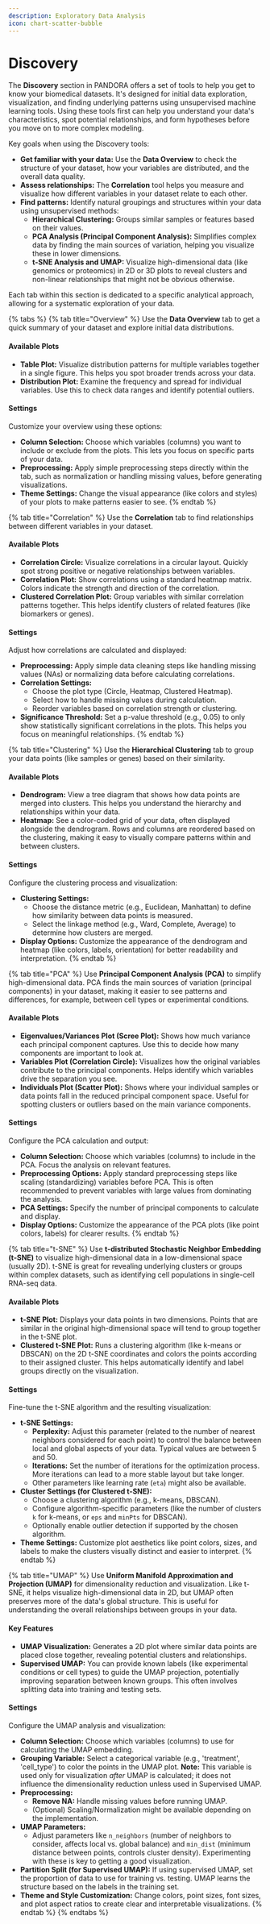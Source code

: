 ```yaml
---
description: Exploratory Data Analysis
icon: chart-scatter-bubble
---
```


# Discovery

The **Discovery** section in PANDORA offers a set of tools to help you get to know your biomedical datasets. It's designed for initial data exploration, visualization, and finding underlying patterns using unsupervised machine learning tools. Using these tools first can help you understand your data's characteristics, spot potential relationships, and form hypotheses before you move on to more complex modeling.

Key goals when using the Discovery tools:

* **Get familiar with your data:** Use the **Data Overview** to check the structure of your dataset, how your variables are distributed, and the overall data quality.
* **Assess relationships:** The **Correlation** tool helps you measure and visualize how different variables in your dataset relate to each other.
* **Find patterns:** Identify natural groupings and structures within your data using unsupervised methods:
  * **Hierarchical Clustering:** Groups similar samples or features based on their values.
  * **PCA Analysis (Principal Component Analysis):** Simplifies complex data by finding the main sources of variation, helping you visualize these in lower dimensions.
  * **t-SNE Analysis and UMAP:** Visualize high-dimensional data (like genomics or proteomics) in 2D or 3D plots to reveal clusters and non-linear relationships that might not be obvious otherwise.

Each tab within this section is dedicated to a specific analytical approach, allowing for a systematic exploration of your data.

{% tabs %}
{% tab title="Overview" %}
Use the **Data Overview** tab to get a quick summary of your dataset and explore initial data distributions.

#### Available Plots

* **Table Plot:** Visualize distribution patterns for multiple variables together in a single figure. This helps you spot broader trends across your data.
* **Distribution Plot:** Examine the frequency and spread for individual variables. Use this to check data ranges and identify potential outliers.

#### Settings

Customize your overview using these options:

* **Column Selection:** Choose which variables (columns) you want to include or exclude from the plots. This lets you focus on specific parts of your data.
* **Preprocessing:** Apply simple preprocessing steps directly within the tab, such as normalization or handling missing values, before generating visualizations.
* **Theme Settings:** Change the visual appearance (like colors and styles) of your plots to make patterns easier to see.
{% endtab %}

{% tab title="Correlation" %}
Use the **Correlation** tab to find relationships between different variables in your dataset.

#### Available Plots

* **Correlation Circle:** Visualize correlations in a circular layout. Quickly spot strong positive or negative relationships between variables.
* **Correlation Plot:** Show correlations using a standard heatmap matrix. Colors indicate the strength and direction of the correlation.
* **Clustered Correlation Plot:** Group variables with similar correlation patterns together. This helps identify clusters of related features (like biomarkers or genes).

#### Settings

Adjust how correlations are calculated and displayed:

* **Preprocessing:** Apply simple data cleaning steps like handling missing values (NAs) or normalizing data before calculating correlations.
* **Correlation Settings:**
  * Choose the plot type (Circle, Heatmap, Clustered Heatmap).
  * Select how to handle missing values during calculation.
  * Reorder variables based on correlation strength or clustering.
* **Significance Threshold:** Set a p-value threshold (e.g., 0.05) to only show statistically significant correlations in the plots. This helps you focus on meaningful relationships.
{% endtab %}

{% tab title="Clustering" %}
Use the **Hierarchical Clustering** tab to group your data points (like samples or genes) based on their similarity.

#### Available Plots

* **Dendrogram:** View a tree diagram that shows how data points are merged into clusters. This helps you understand the hierarchy and relationships within your data.
* **Heatmap:** See a color-coded grid of your data, often displayed alongside the dendrogram. Rows and columns are reordered based on the clustering, making it easy to visually compare patterns within and between clusters.

#### Settings

Configure the clustering process and visualization:

* **Clustering Settings:**
  * Choose the distance metric (e.g., Euclidean, Manhattan) to define how similarity between data points is measured.
  * Select the linkage method (e.g., Ward, Complete, Average) to determine how clusters are merged.
* **Display Options:** Customize the appearance of the dendrogram and heatmap (like colors, labels, orientation) for better readability and interpretation.
{% endtab %}

{% tab title="PCA" %}
Use **Principal Component Analysis (PCA)** to simplify high-dimensional data. PCA finds the main sources of variation (principal components) in your dataset, making it easier to see patterns and differences, for example, between cell types or experimental conditions.

#### Available Plots

* **Eigenvalues/Variances Plot (Scree Plot):** Shows how much variance each principal component captures. Use this to decide how many components are important to look at.
* **Variables Plot (Correlation Circle):** Visualizes how the original variables contribute to the principal components. Helps identify which variables drive the separation you see.
* **Individuals Plot (Scatter Plot):** Shows where your individual samples or data points fall in the reduced principal component space. Useful for spotting clusters or outliers based on the main variance components.

#### Settings

Configure the PCA calculation and output:

* **Column Selection:** Choose which variables (columns) to include in the PCA. Focus the analysis on relevant features.
* **Preprocessing Options:** Apply standard preprocessing steps like scaling (standardizing) variables before PCA. This is often recommended to prevent variables with large values from dominating the analysis.
* **PCA Settings:** Specify the number of principal components to calculate and display.
* **Display Options:** Customize the appearance of the PCA plots (like point colors, labels) for clearer results.
{% endtab %}

{% tab title="t-SNE" %}
Use **t-distributed Stochastic Neighbor Embedding (t-SNE)** to visualize high-dimensional data in a low-dimensional space (usually 2D). t-SNE is great for revealing underlying clusters or groups within complex datasets, such as identifying cell populations in single-cell RNA-seq data.

#### Available Plots

* **t-SNE Plot:** Displays your data points in two dimensions. Points that are similar in the original high-dimensional space will tend to group together in the t-SNE plot.
* **Clustered t-SNE Plot:** Runs a clustering algorithm (like k-means or DBSCAN) on the 2D t-SNE coordinates and colors the points according to their assigned cluster. This helps automatically identify and label groups directly on the visualization.

#### Settings

Fine-tune the t-SNE algorithm and the resulting visualization:

* **t-SNE Settings:**
  * **Perplexity:** Adjust this parameter (related to the number of nearest neighbors considered for each point) to control the balance between local and global aspects of your data. Typical values are between 5 and 50.
  * **Iterations:** Set the number of iterations for the optimization process. More iterations can lead to a more stable layout but take longer.
  * Other parameters like learning rate (`eta`) might also be available.
* **Cluster Settings (for Clustered t-SNE):**
  * Choose a clustering algorithm (e.g., k-means, DBSCAN).
  * Configure algorithm-specific parameters (like the number of clusters `k` for k-means, or `eps` and `minPts` for DBSCAN).
  * Optionally enable outlier detection if supported by the chosen algorithm.
* **Theme Settings:** Customize plot aesthetics like point colors, sizes, and labels to make the clusters visually distinct and easier to interpret.
{% endtab %}

{% tab title="UMAP" %}
Use **Uniform Manifold Approximation and Projection (UMAP)** for dimensionality reduction and visualization. Like t-SNE, it helps visualize high-dimensional data in 2D, but UMAP often preserves more of the data's global structure. This is useful for understanding the overall relationships between groups in your data.

#### Key Features

* **UMAP Visualization:** Generates a 2D plot where similar data points are placed close together, revealing potential clusters and relationships.
* **Supervised UMAP:** You can provide known labels (like experimental conditions or cell types) to guide the UMAP projection, potentially improving separation between known groups. This often involves splitting data into training and testing sets.

#### Settings

Configure the UMAP analysis and visualization:

* **Column Selection:** Choose which variables (columns) to use for calculating the UMAP embedding.
* **Grouping Variable:** Select a categorical variable (e.g., 'treatment', 'cell\_type') to color the points in the UMAP plot. **Note:** This variable is used only for visualization _after_ UMAP is calculated; it does not influence the dimensionality reduction unless used in Supervised UMAP.
* **Preprocessing:**
  * **Remove NA:** Handle missing values before running UMAP.
  * (Optional) Scaling/Normalization might be available depending on the implementation.
* **UMAP Parameters:**
  * Adjust parameters like `n_neighbors` (number of neighbors to consider, affects local vs. global balance) and `min_dist` (minimum distance between points, controls cluster density). Experimenting with these is key to getting a good visualization.
* **Partition Split (for Supervised UMAP):** If using supervised UMAP, set the proportion of data to use for training vs. testing. UMAP learns the structure based on the labels in the training set.
* **Theme and Style Customization:** Change colors, point sizes, font sizes, and plot aspect ratios to create clear and interpretable visualizations.
{% endtab %}
{% endtabs %}
